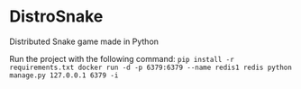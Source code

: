 # DistroSnake
Distributed Snake game made in Python

Run the project with the following command:
``pip install -r requirements.txt
docker run -d -p 6379:6379 --name redis1 redis
python manage.py 127.0.0.1 6379 -i``

